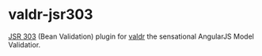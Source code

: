 valdr-jsr303
============

[JSR 303](http://beanvalidation.org/) (Bean Validation) plugin for [valdr](https://github.com/netceteragroup/valdr) the sensational AngularJS Model Validatior.
